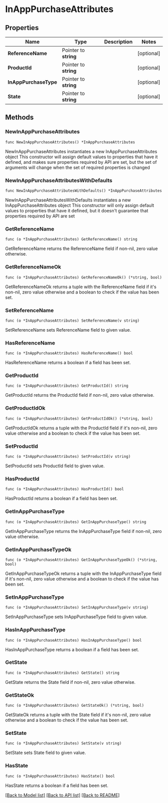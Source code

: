 # InAppPurchaseAttributes

## Properties

Name | Type | Description | Notes
------------ | ------------- | ------------- | -------------
**ReferenceName** | Pointer to **string** |  | [optional] 
**ProductId** | Pointer to **string** |  | [optional] 
**InAppPurchaseType** | Pointer to **string** |  | [optional] 
**State** | Pointer to **string** |  | [optional] 

## Methods

### NewInAppPurchaseAttributes

`func NewInAppPurchaseAttributes() *InAppPurchaseAttributes`

NewInAppPurchaseAttributes instantiates a new InAppPurchaseAttributes object
This constructor will assign default values to properties that have it defined,
and makes sure properties required by API are set, but the set of arguments
will change when the set of required properties is changed

### NewInAppPurchaseAttributesWithDefaults

`func NewInAppPurchaseAttributesWithDefaults() *InAppPurchaseAttributes`

NewInAppPurchaseAttributesWithDefaults instantiates a new InAppPurchaseAttributes object
This constructor will only assign default values to properties that have it defined,
but it doesn't guarantee that properties required by API are set

### GetReferenceName

`func (o *InAppPurchaseAttributes) GetReferenceName() string`

GetReferenceName returns the ReferenceName field if non-nil, zero value otherwise.

### GetReferenceNameOk

`func (o *InAppPurchaseAttributes) GetReferenceNameOk() (*string, bool)`

GetReferenceNameOk returns a tuple with the ReferenceName field if it's non-nil, zero value otherwise
and a boolean to check if the value has been set.

### SetReferenceName

`func (o *InAppPurchaseAttributes) SetReferenceName(v string)`

SetReferenceName sets ReferenceName field to given value.

### HasReferenceName

`func (o *InAppPurchaseAttributes) HasReferenceName() bool`

HasReferenceName returns a boolean if a field has been set.

### GetProductId

`func (o *InAppPurchaseAttributes) GetProductId() string`

GetProductId returns the ProductId field if non-nil, zero value otherwise.

### GetProductIdOk

`func (o *InAppPurchaseAttributes) GetProductIdOk() (*string, bool)`

GetProductIdOk returns a tuple with the ProductId field if it's non-nil, zero value otherwise
and a boolean to check if the value has been set.

### SetProductId

`func (o *InAppPurchaseAttributes) SetProductId(v string)`

SetProductId sets ProductId field to given value.

### HasProductId

`func (o *InAppPurchaseAttributes) HasProductId() bool`

HasProductId returns a boolean if a field has been set.

### GetInAppPurchaseType

`func (o *InAppPurchaseAttributes) GetInAppPurchaseType() string`

GetInAppPurchaseType returns the InAppPurchaseType field if non-nil, zero value otherwise.

### GetInAppPurchaseTypeOk

`func (o *InAppPurchaseAttributes) GetInAppPurchaseTypeOk() (*string, bool)`

GetInAppPurchaseTypeOk returns a tuple with the InAppPurchaseType field if it's non-nil, zero value otherwise
and a boolean to check if the value has been set.

### SetInAppPurchaseType

`func (o *InAppPurchaseAttributes) SetInAppPurchaseType(v string)`

SetInAppPurchaseType sets InAppPurchaseType field to given value.

### HasInAppPurchaseType

`func (o *InAppPurchaseAttributes) HasInAppPurchaseType() bool`

HasInAppPurchaseType returns a boolean if a field has been set.

### GetState

`func (o *InAppPurchaseAttributes) GetState() string`

GetState returns the State field if non-nil, zero value otherwise.

### GetStateOk

`func (o *InAppPurchaseAttributes) GetStateOk() (*string, bool)`

GetStateOk returns a tuple with the State field if it's non-nil, zero value otherwise
and a boolean to check if the value has been set.

### SetState

`func (o *InAppPurchaseAttributes) SetState(v string)`

SetState sets State field to given value.

### HasState

`func (o *InAppPurchaseAttributes) HasState() bool`

HasState returns a boolean if a field has been set.


[[Back to Model list]](../README.md#documentation-for-models) [[Back to API list]](../README.md#documentation-for-api-endpoints) [[Back to README]](../README.md)


